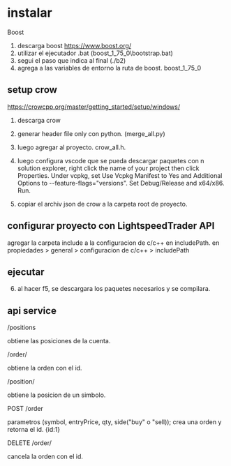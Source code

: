 # instalar

Boost

1. descarga boost https://www.boost.org/
2. utilizar el ejecutador .bat (boost_1_75_0\bootstrap.bat)
3. segui el paso que indica al final (./b2)
4. agrega a las variables de entorno la ruta de boost. boost_1_75_0

## setup crow

https://crowcpp.org/master/getting_started/setup/windows/

1. descarga crow
2. generar header file only con python. (merge_all.py)
3. luego agregar al proyecto. crow_all.h.
4. luego configura vscode que se pueda descargar paquetes con n solution explorer, right click the name of your project then click Properties.
   Under vcpkg, set Use Vcpkg Manifest to Yes and Additional Options to --feature-flags="versions".
   Set Debug/Release and x64/x86.
   Run.

5. copiar el archiv json de crow a la carpeta root de proyecto.

## configurar proyecto con LightspeedTrader API

agregar la carpeta include a la configuracion de c/c++ en includePath. en propiedades > general > configuracion de c/c++ > includePath

## ejecutar

6. al hacer f5, se descargara los paquetes necesarios y se compilara.

## api service

/positions

obtiene las posiciones de la cuenta.

/order/<id>

obtiene la orden con el id.

/position/<symbol>

obtiene la posicion de un simbolo.

POST /order

parametros (symbol, entryPrice, qty, side("buy" o "sell));
crea una orden y retorna el id. {id:1}

DELETE /order/<id>

cancela la orden con el id.
